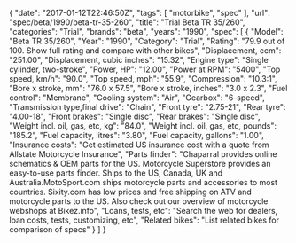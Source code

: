 {
    "date": "2017-01-12T22:46:50Z",
    "tags": [
        "motorbike",
        "spec"
    ],
    "url": "spec\/beta\/1990\/beta-tr-35-260",
    "title": "Trial Beta TR 35\/260",
    "categories": "Trial",
    "brands": "beta",
    "years": "1990",
    "spec": [
        {
            "Model": "Beta TR 35\/260",
            "Year": "1990",
            "Category": "Trial",
            "Rating": "79.9 out of 100. Show full rating and compare with other bikes",
            "Displacement, ccm": "251.00",
            "Displacement, cubic inches": "15.32",
            "Engine type": "Single cylinder, two-stroke",
            "Power, HP": "12.00",
            "Power at RPM": "5400",
            "Top speed, km\/h": "90.0",
            "Top speed, mph": "55.9",
            "Compression": "10.3:1",
            "Bore x stroke, mm": "76.0 x 57.5",
            "Bore x stroke, inches": "3.0 x 2.3",
            "Fuel control": "Membrane",
            "Cooling system": "Air",
            "Gearbox": "6-speed",
            "Transmission type,final drive": "Chain",
            "Front tyre": "2.75-21",
            "Rear tyre": "4.00-18",
            "Front brakes": "Single disc",
            "Rear brakes": "Single disc",
            "Weight incl. oil, gas, etc, kg": "84.0",
            "Weight incl. oil, gas, etc, pounds": "185.2",
            "Fuel capacity, litres": "3.80",
            "Fuel capacity, gallons": "1.00",
            "Insurance costs": "Get estimated US insurance cost with a quote from Allstate Motorcycle Insurance",
            "Parts finder": "Chaparral provides online schematics & OEM parts for the US.   Motorcycle Superstore provides an easy-to-use parts finder. Ships to the US, Canada, UK and Australia.MotoSport.com ships motorcycle parts and accessories to most countries.    Sixity.com has low prices and free shipping on ATV and motorcycle parts to the US. Also check out our overview of motorcycle webshops at Bikez.info",
            "Loans, tests, etc": "Search the web for dealers, loan costs, tests, customizing, etc",
            "Related bikes": "List related bikes for comparison of specs"
        }
    ]
}